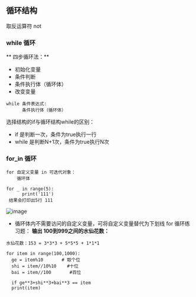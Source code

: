 ## 循环结构

取反运算符 not

### while 循环

 ** 四步循环法：**
 
 * 初始化变量
 * 条件判断
 * 条件执行体（循环体）
 * 改变变量 

```
while 条件表达式:
      条件执行体（循环体）
```
选择结构的if与循环结构while的区别：

* if 是判断一次，条件为true执行一行
* while 是判断N+1次，条件为true执行N次

### for_in 循环
```
for 自定义变量 in 可迭代对象：
    循环体
    
for _ in range(5):
      print('111')
 结果会打印出5行 111
```
![image](https://user-images.githubusercontent.com/48311985/134658097-c2ae2fa5-a14e-4a3c-abe6-08f390fba1bb.png)

* 循环体内不需要访问的自定义变量，可将自定义变量替代为下划线
for 循环练习题：
**输出 100到999之间的水仙花数：**
```
水仙花数：153 = 3*3*3 + 5*5*5 + 1*1*1

for item in range(100,1000):
  ge = item%10       # 取个位
  shi = item//10%10    #十位
  bai = item//100       #百位
 
  if ge**3+shi**3+bai**3 == item
  print(item)

```

